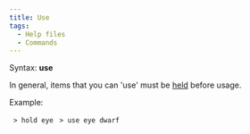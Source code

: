 ```yaml
---
title: Use
tags:
  - Help files
  - Commands
---
```

Syntax: **use** <item> <target>

In general, items that you can 'use' must be [held](hold "wikilink")
before usage.

Example:

` > hold eye`
` > use eye dwarf`
 